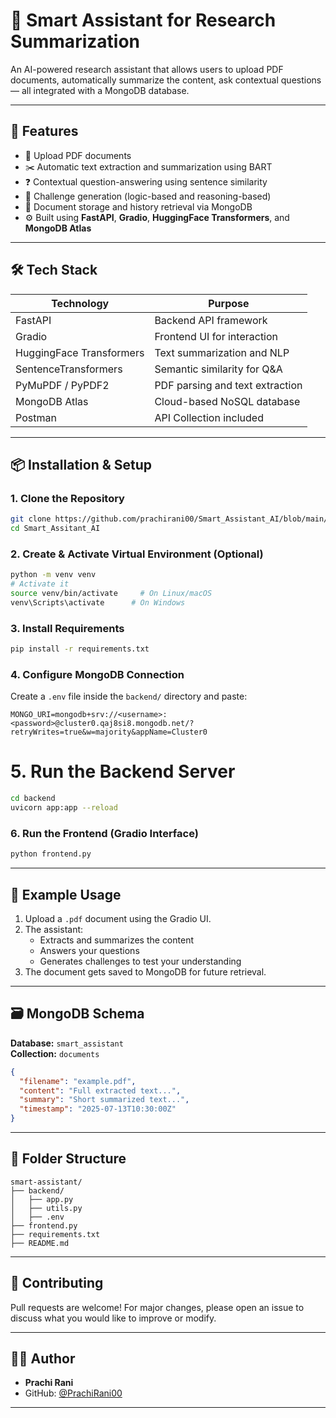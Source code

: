 
# 🧠 Smart Assistant for Research Summarization

An AI-powered research assistant that allows users to upload PDF documents, automatically summarize the content, ask contextual questions — all integrated with a MongoDB database.

---

## 🚀 Features

- 📄 Upload PDF documents
- ✂️ Automatic text extraction and summarization using BART
- ❓ Contextual question-answering using sentence similarity
- 🧠 Challenge generation (logic-based and reasoning-based)
- 💾 Document storage and history retrieval via MongoDB
- ⚙️ Built using **FastAPI**, **Gradio**, **HuggingFace Transformers**, and **MongoDB Atlas**

---

## 🛠️ Tech Stack

| Technology             | Purpose                          |
|------------------------|----------------------------------|
| FastAPI                | Backend API framework            |
| Gradio                 | Frontend UI for interaction      |
| HuggingFace Transformers | Text summarization and NLP     |
| SentenceTransformers   | Semantic similarity for Q&A      |
| PyMuPDF / PyPDF2       | PDF parsing and text extraction  |
| MongoDB Atlas          | Cloud-based NoSQL database  
Postman                  |API Collection included

---

## 📦 Installation & Setup

### 1. Clone the Repository

```bash
git clone https://github.com/prachirani00/Smart_Assistant_AI/blob/main/README.md
cd Smart_Assitant_AI
```

### 2. Create & Activate Virtual Environment (Optional)

```bash
python -m venv venv
# Activate it
source venv/bin/activate     # On Linux/macOS
venv\Scripts\activate      # On Windows
```

### 3. Install Requirements

```bash
pip install -r requirements.txt
```

### 4. Configure MongoDB Connection

Create a `.env` file inside the `backend/` directory and paste:

```
MONGO_URI=mongodb+srv://<username>:<password>@cluster0.qaj8si8.mongodb.net/?retryWrites=true&w=majority&appName=Cluster0
```


# 5. Run the Backend Server

```bash
cd backend
uvicorn app:app --reload
```

### 6. Run the Frontend (Gradio Interface)

```bash
python frontend.py
```

---

## 🧪 Example Usage

1. Upload a `.pdf` document using the Gradio UI.
2. The assistant:
   - Extracts and summarizes the content
   - Answers your questions
   - Generates challenges to test your understanding
3. The document gets saved to MongoDB for future retrieval.

---

## 🗃️ MongoDB Schema

**Database:** `smart_assistant`  
**Collection:** `documents`

```json
{
  "filename": "example.pdf",
  "content": "Full extracted text...",
  "summary": "Short summarized text...",
  "timestamp": "2025-07-13T10:30:00Z"
}
```

---

## 📂 Folder Structure

```
smart-assistant/
├── backend/
│   ├── app.py
│   ├── utils.py
│   ├── .env
├── frontend.py
├── requirements.txt
├── README.md
```

---

## 🤝 Contributing

Pull requests are welcome! For major changes, please open an issue to discuss what you would like to improve or modify.

---

## 👩‍💻 Author

- **Prachi Rani**
- GitHub: [@PrachiRani00](https://github.com/PrachiRani00)

---
